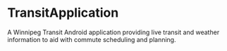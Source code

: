 # TransitApplication

A Winnipeg Transit Android application providing live transit and weather information to aid with commute scheduling and planning.
